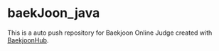 # baekJoon_java
This is a auto push repository for Baekjoon Online Judge created with [BaekjoonHub](https://github.com/BaekjoonHub/BaekjoonHub).
